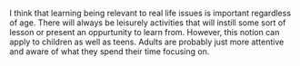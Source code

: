 I think that learning being relevant to real life issues is important regardless of age.  There will always be leisurely activities that will instill some sort of lesson or present an oppurtunity to learn from.  However, this notion can apply to children as well as teens.  Adults are probably just more attentive and aware of what they spend their time focusing on.